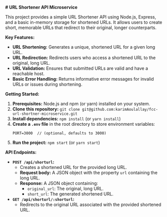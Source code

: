 **# URL Shortener API Microservice**

This project provides a simple URL Shortener API using Node.js, Express, and a basic in-memory storage for shortened URLs. It allows users to create short, memorable URLs that redirect to their original, longer counterparts.

**Key Features:**

- **URL Shortening:** Generates a unique, shortened URL for a given long URL.
- **URL Redirection:** Redirects users who access a shortened URL to the original, long URL.
- **URL Validation:** Ensures that submitted URLs are valid and have a reachable host.
- **Basic Error Handling:** Returns informative error messages for invalid URLs or issues during shortening.

**Getting Started:**

1. **Prerequisites:** Node.js and npm (or yarn) installed on your system.
2. **Clone this repository:** `git clone git@github.com:karimAoulallay/fcc-url-shortner-microservice.git`
3. **Install dependencies:** `npm install` (or `yarn install`)
4. **Create a `.env` file** in the root directory to store environment variables:
   ```
   PORT=3000  // (optional, defaults to 3000)
   ```
5. **Run the project:** `npm start` (or `yarn start`)

**API Endpoints:**

- **`POST /api/shorturl`:**
  - Creates a shortened URL for the provided long URL.
  - **Request body:** A JSON object with the property `url` containing the long URL.
  - **Response:** A JSON object containing:
    - `original_url`: The original, long URL.
    - `short_url`: The generated shortened URL.
- **`GET /api/shorturl/:shorturl`:**
  - Redirects to the original URL associated with the provided shortened URL.
